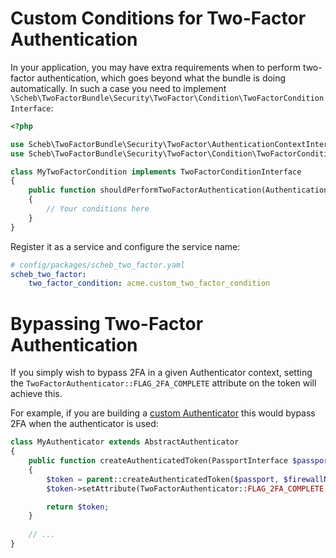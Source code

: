 Custom Conditions for Two-Factor Authentication
===============================================

In your application, you may have extra requirements when to perform two-factor authentication, which goes beyond what
the bundle is doing automatically. In such a case you need to implement
`\Scheb\TwoFactorBundle\Security\TwoFactor\Condition\TwoFactorConditionInterface`:

```php
<?php

use Scheb\TwoFactorBundle\Security\TwoFactor\AuthenticationContextInterface;
use Scheb\TwoFactorBundle\Security\TwoFactor\Condition\TwoFactorConditionInterface;

class MyTwoFactorCondition implements TwoFactorConditionInterface
{
    public function shouldPerformTwoFactorAuthentication(AuthenticationContextInterface $context): bool
    {
        // Your conditions here
    }
}
```

Register it as a service and configure the service name:

```yaml
# config/packages/scheb_two_factor.yaml
scheb_two_factor:
    two_factor_condition: acme.custom_two_factor_condition
```

Bypassing Two-Factor Authentication
===================================

If you simply wish to bypass 2FA in a given Authenticator context, setting the 
`TwoFactorAuthenticator::FLAG_2FA_COMPLETE` attribute on the token will achieve this.

For example, if you are building a [custom Authenticator](https://symfony.com/doc/5.2/security/experimental_authenticators.html#creating-a-custom-authenticator)
this would bypass 2FA when the authenticator is used:

```php
class MyAuthenticator extends AbstractAuthenticator
{
    public function createAuthenticatedToken(PassportInterface $passport, string $firewallName): TokenInterface
    {
        $token = parent::createAuthenticatedToken($passport, $firewallName);
        $token->setAttribute(TwoFactorAuthenticator::FLAG_2FA_COMPLETE, true);

        return $token;
    }
    
    // ...
}
```
